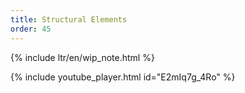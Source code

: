 ```yaml
---
title: Structural Elements
order: 45
---
```


{% include ltr/en/wip_note.html %}

{% include youtube_player.html id="E2mIq7g_4Ro" %}
